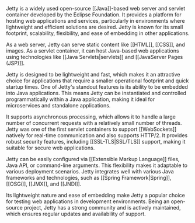 Jetty is a widely used open-source [[Java]]-based web server and servlet container developed by the Eclipse Foundation. It provides a platform for hosting web applications and services, particularly in environments where lightweight and efficient solutions are desired. Jetty is known for its small footprint, scalability, flexibility, and ease of embedding in other applications.

As a web server, Jetty can serve static content like [[HTML]], [[CSS]], and images. As a servlet container, it can host Java-based web applications using technologies like [[Java Servlets|servlets]] and [[JavaServer Pages (JSP)]].

Jetty is designed to be lightweight and fast, which makes it an attractive choice for applications that require a smaller operational footprint and quick startup times. One of Jetty's standout features is its ability to be embedded into Java applications. This means Jetty can be instantiated and controlled programmatically within a Java application, making it ideal for microservices and standalone applications.

It supports asynchronous processing, which allows it to handle a large number of concurrent requests with a relatively small number of threads. Jetty was one of the first servlet containers to support [[WebSockets]] natively for real-time communication and also supports HTTP/2. It provides robust security features, including [[SSL-TLS|SSL/TLS]] support, making it suitable for secure web applications.

Jetty can be easily configured via [[Extensible Markup Language]] files, Java API, or command-line arguments. This flexibility makes it adaptable to various deployment scenarios. Jetty integrates well with various Java frameworks and technologies, such as [[Spring Framework|Spring]], [[OSGi]], [[JMX]], and [[JNDI]].

Its lightweight nature and ease of embedding make Jetty a popular choice for testing web applications in development environments. Being an open-source project, Jetty has a strong community and is actively maintained, which ensures regular updates and availability of support.




